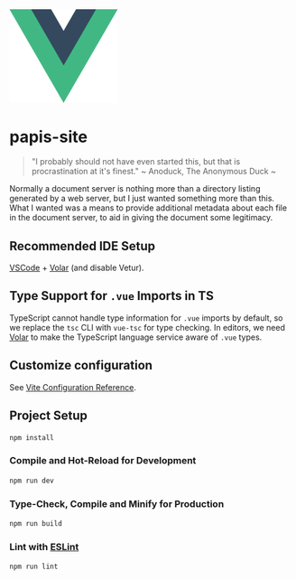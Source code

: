 <img src="src/assets/logo.svg" alt="Vue Logo" style="width: 12rem; height: auto">

# papis-site

>"I probably should not have even started this, but that is procrastination at it's finest." ~ Anoduck, The Anonymous Duck ~

Normally a document server is nothing more than a directory listing generated by a web server, but I just wanted something more than this.
What I wanted was a means to provide additional metadata about each file in the document server, to aid in giving the document some
legitimacy.


## Recommended IDE Setup

[VSCode](https://code.visualstudio.com/) + [Volar](https://marketplace.visualstudio.com/items?itemName=Vue.volar) (and disable Vetur).

## Type Support for `.vue` Imports in TS

TypeScript cannot handle type information for `.vue` imports by default, so we replace the `tsc` CLI with `vue-tsc` for type checking. In editors, we need [Volar](https://marketplace.visualstudio.com/items?itemName=Vue.volar) to make the TypeScript language service aware of `.vue` types.

## Customize configuration

See [Vite Configuration Reference](https://vite.dev/config/).

## Project Setup

```sh
npm install
```

### Compile and Hot-Reload for Development

```sh
npm run dev
```

### Type-Check, Compile and Minify for Production

```sh
npm run build
```

### Lint with [ESLint](https://eslint.org/)

```sh
npm run lint
```
